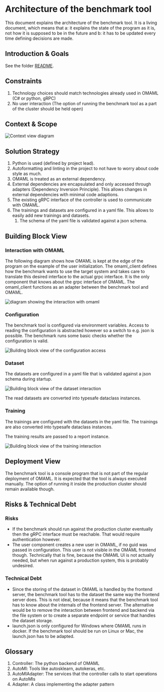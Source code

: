 # Architecture of the benchmark tool

This document explains the architecture of the benchmark tool. It is a living document, which means that a: it explains the state of the program as it is, not how it is supposed to be in the future and b: it has to be updated every time defining decisions are made.

## Introduction & Goals

See the folder [README](../README.md).

## Constraints

1. Technology choices should match technologies already used in OMAML (C# or python, gRPC)
2. No user interaction (The option of running the benchmark tool as a part of the cluster should be held open)

## Context & Scope

![Context view diagram](./diagrams/context.png)

## Solution Strategy

1. Python is used (defined by project lead).
2. Autoformatting and linting in the project to not have to worry about code style as much.
3. OMAML is treated as an external dependency.
4. External dependencies are encapsulated and only accessed through adapters (Dependency Inversion Principle). This allows changes in external dependencies with minimal code adaptions.
5. The existing gRPC interface of the controller is used to communicate with OMAML.
6. The trainings and datasets are configured in a yaml file. This allows to easily add new trainings and datasets.
   1. The schema of the yaml file is validated against a json schema.

## Building Block View

### Interaction with OMAML

The following diagram shows how OMAML is kept at the edge of the program on the example of the user initialization. The omaml_client defines how the benchmark wants to use the target system and takes care to translate this desired interface to the actual grpc interface. It is the only component that knows about the grpc interface of OMAML. The omaml_client functions as an adapter between the benchmark tool and OMAML.

![diagram showing the interaction with omaml](./diagrams/omaml-interaction.png)

### Configuration

The benchmark tool is configured via environment variables. Access to reading the configuration is abstracted however so a switch to e.g. json is possible.
The benchmark runs some basic checks whether the configuration is valid.

![Building block view of the configuration access](./diagrams/bb_config.png)

### Dataset

The datasets are configured in a yaml file that is validated against a json schema during startup.

![Building block view of the dataset interaction](./diagrams/bb_dataset.png)

The read datasets are converted into typesafe dataclass instances.

### Training

The trainings are configured with the datasets in the yaml file. The trainings are also converted into typesafe dataclass instances.

The training results are passed to a report instance.

![Building block view of the training interaction](./diagrams/bb_training.png)

<!--
## Runtime View
(May contain information about runtime behaviour (e.g. order of events))
-->

## Deployment View

The benchmark tool is a console program that is not part of the regular deployment of OMAML. It is expected that the tool is always executed manually. The option of running it inside the production cluster should remain available though.

<!--
## Architectural Decisions

## Quality Requirements
-->

## Risks & Technical Debt

### Risks

- If the benchmark should run against the production cluster eventually then the gRPC interface must be reachable. That would require authentication however.
- The user component creates a new user in OMAML, if no guid was passed in configuration. This user is not visible in the OMAML frontend though. Technically that is fine, because the OMAML UI is not actually needed, but when run against a production system, this is probably undesired.

### Technical Debt

- Since the storing of the dataset in OMAML is handled by the frontend server, the benchmark tool has to the dataset the same way the frontend server does. This is not ideal, because it means that the benchmark tool has to know about the internals of the frontend server. The alternative would be to remove the interaction between frontend and backend via the file system or to create a separate endpoint or service that handles the dataset storage.
- launch.json is only configured for Windows where OMAML runs in docker. If the benchmark tool should be run on Linux or Mac, the launch.json has to be adapted.

## Glossary

1. Controller: The python backend of OMAML
2. AutoMl: Tools like autosklearn, autokeras, etc.
3. AutoMlAdapter: The services that the controller calls to start operations on AutoMls
4. Adapter: A class implementing the adapter pattern
